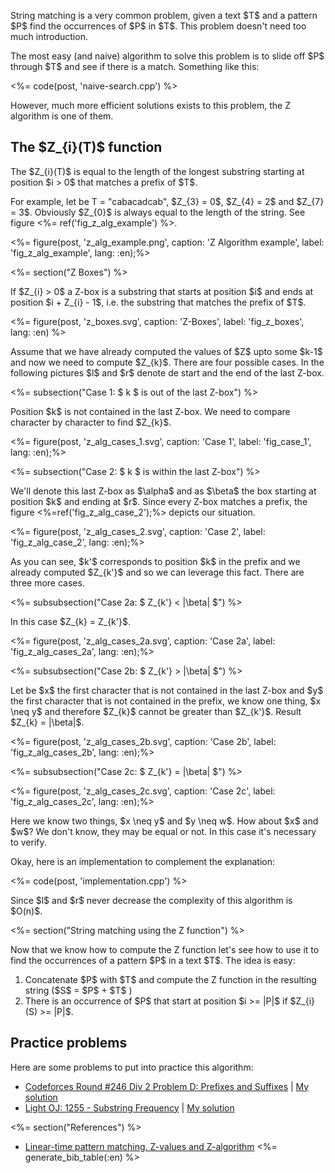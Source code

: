 <p>String matching is a very common problem, given a text $T$ and a pattern $P$ find the occurrences of $P$ in $T$. This problem doesn't need too much introduction.</p>

<p>The most easy (and naive) algorithm to solve this problem is to slide off $P$ through $T$ and see if there is a match. Something like this:</p>

<%= code(post, 'naive-search.cpp') %>

However, much more efficient solutions exists to this problem, the Z algorithm is one of them.

<h2>The $Z_{i}(T)$ function</h2>

<div class="box">
  The $Z_{i}(T)$ is equal to the length of the longest substring starting at position $i > 0$ that matches a prefix of $T$.
</div> 

<p>For example, let be T = "cabacadcab", $Z_{3} = 0$, $Z_{4} = 2$ and $Z_{7} = 3$. Obviously $Z_{0}$ is always equal to the length of the string. See figure <%= ref('fig_z_alg_example') %>.</p>

<%= figure(post, 'z_alg_example.png', caption: 'Z Algorithm example', label: 'fig_z_alg_example', lang: :en);%>

<%= section("Z Boxes") %>

<div class="box">
    If $Z_{i} > 0$ a Z-box is a substring that starts at position $i$ and ends at position $i + Z_{i} - 1$, i.e. the substring that matches the prefix of $T$.
</div>

<%= figure(post, 'z_boxes.svg', caption: 'Z-Boxes', label: 'fig_z_boxes', lang: :en) %>


<p>Assume that we have already computed the values of $Z$ upto some $k-1$ and now we need to compute $Z_{k}$. There are four possible cases. In the following pictures $l$ and $r$ denote de start and the end of the last Z-box.</p>

<%= subsection("Case 1: $ k $ is out of the last Z-box") %>

<p>Position $k$ is not contained in the last Z-box. We need to compare character by character to find $Z_{k}$.</p>

<%= figure(post, 'z_alg_cases_1.svg', caption: 'Case 1', label: 'fig_case_1', lang: :en);%>


<%= subsection("Case 2: $ k $ is within the last Z-box") %>

<p>We'll denote this last Z-box as $\alpha$ and as $\beta$ the box starting at position $k$ and ending at $r$. Since every Z-box matches a prefix, the figure <%=ref('fig_z_alg_case_2');%> depicts our situation.</p>

<%= figure(post, 'z_alg_cases_2.svg', caption: 'Case 2', label: 'fig_z_alg_case_2', lang: :en);%>

<p>As you can see, $k'$ corresponds to position $k$ in the prefix and we already computed $Z_{k'}$ and so we can leverage this fact. There are three more cases.</p>


<%= subsubsection("Case 2a: $ Z_{k'} < |\\beta| $") %>

<p>In this case $Z_{k} = Z_{k'}$.</p>

<%= figure(post, 'z_alg_cases_2a.svg', caption: 'Case 2a', label: 'fig_z_alg_cases_2a', lang: :en);%>


<%= subsubsection("Case 2b: $ Z_{k'} > |\\beta| $") %>

<p>Let be $x$ the first character that is not contained in the last Z-box and $y$ the first character that is not contained in the prefix, we know one thing, $x \neq y$ and therefore $Z_{k}$ cannot be greater than $Z_{k'}$. Result $Z_{k} = |\beta|$.</p>

<%= figure(post, 'z_alg_cases_2b.svg', caption: 'Case 2b', label: 'fig_z_alg_cases_2b', lang: :en);%>

<%= subsubsection("Case 2c: $ Z_{k'} = |\beta| $") %>

<%= figure(post, 'z_alg_cases_2c.svg', caption: 'Case 2c', label: 'fig_z_alg_cases_2c', lang: :en);%>

<p>Here we know two things, $x \neq y$  and $y \neq w$. How about $x$ and $w$? We don't know, they may be equal or not. In this case it's necessary to verify.</p>

<p>Okay, here is an implementation to complement the explanation:</p>

<%= code(post, 'implementation.cpp') %>

<p>Since $l$ and $r$ never decrease the complexity of this algorithm is $O(n)$.</p>

<%= section("String matching using the Z function") %>

<p>Now that we know how to compute the Z function let's see how to use it to find the occurrences of a pattern $P$ in a text $T$. The idea is easy:</p>

<ol>
  <li>Concatenate $P$ with $T$ and compute the Z function in the resulting string ($S$ = $P$ + $T$ )</li>
  <li>There is an occurrence of $P$ that start at position $i >= |P|$ if  $Z_{i}(S) >= |P|$.</li>
</ol>

<h2>Practice problems</h2>
<p>Here are some problems to put into practice this algorithm:</p>

<ul>
  <li><a href="http://codeforces.com/contest/432/problem/D" target="_blank">Codeforces Round #246 Div 2 Problem D: Prefixes and Suffixes</a> | <a href="https://gist.github.com/rendon/0cd66d5891b5758cd382" target="_blank">My solution</a></li>
  <li><a href="http://lightoj.com/volume_showproblem.php?problem=1255" target="_blank">Light OJ: 1255 - Substring Frequency</a> | <a href="https://gist.github.com/rendon/43bbc8f3fbcb8d231c99" target="_blank">My solution</a></li>
</ul>

<%= section("References") %>

- [Linear-time pattern matching. Z-values and Z-algorithm](http://www.cs.ucdavis.edu/~gusfield/cs122f10/videolist.html)
<%= generate_bib_table(:en) %>

